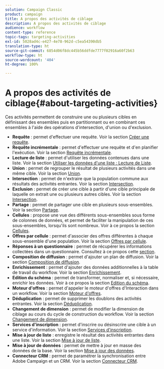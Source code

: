 ```yaml
---
solution: Campaign Classic
product: campaign
title: A propos des activités de ciblage
description: A propos des activités de ciblage
audience: workflow
content-type: reference
topic-tags: targeting-activities
exl-id: 5028ad4c-e427-4e78-962d-c5ea54390db5
translation-type: ht
source-git-commit: 6854d06f8dc445b56ddfde7777f02916a60f2b63
workflow-type: ht
source-wordcount: '404'
ht-degree: 100%

---
```


# A propos des activités de ciblage{#about-targeting-activities}

Ces activités permettent de construire une ou plusieurs cibles en définissant des ensembles puis en partitionnant ou en combinant ces ensembles à l&#39;aide des opérations d&#39;intersection, d&#39;union ou d&#39;exclusion.

* **Requête** : permet d&#39;effectuer une requête. Voir la section [Créer une requête](../../workflow/using/query.md#creating-a-query).
* **Requête incrémentale** : permet d&#39;effectuer une requête et d&#39;en planifier l&#39;exécution. Voir la section [Requête incrémentale](../../workflow/using/incremental-query.md).
* **Lecture de liste** : permet d&#39;utiliser les données contenues dans une liste. Voir la section [Utiliser les données d&#39;une liste : Lecture de Liste](../../platform/using/import-export-workflows.md#using-data-from-a-list--read-list).
* **Union** : permet de regrouper le résultat de plusieurs activités dans une même cible. Voir la section [Union](../../workflow/using/union.md).
* **Intersection** : permet de n&#39;extraire que la population commune aux résultats des activités entrantes. Voir la section [Intersection](../../workflow/using/intersection.md).
* **Exclusion** : permet de créer une cible à partir d&#39;une cible principale de laquelle on extrait une ou plusieurs autres cibles. Voir la section [Intersection](../../workflow/using/intersection.md).
* **Partage** : permet de partager une cible en plusieurs sous-ensembles. Voir la section [Partage](../../workflow/using/split.md).
* **Cellules** : propose une vue des différents sous-ensembles sous forme de colonnes de données, et permet de faciliter la manipulation de ces sous-ensembles, lorsqu&#39;ils sont nombreux. Voir à ce propos la section [Cellules](../../workflow/using/cells.md).
* **Offres par cellule** : permet d&#39;associer des offres différentes à chaque sous-ensemble d&#39;une population. Voir la section [Offres par cellule](../../workflow/using/offers-by-cell.md).
* **Réponses à un questionnaire** : permet de récupérer les informations collectées dans un questionnaire. Consultez à ce propos cette [section](../../web/using/getting-started-with-surveys.md).
* **Composition de diffusion** : permet d&#39;ajouter un plan de diffusion. Voir la section [Composition de diffusion](../../workflow/using/delivery-outline.md).
* **Enrichissement** : permet d&#39;ajouter des données additionnelles à la table de travail du workflow. Voir la section [Enrichissement](../../workflow/using/enrichment.md).
* **Edition du schéma** : permet de transformer, normaliser et, si nécessaire, enrichir les données. Voir à ce propos la section [Edition du schéma](../../workflow/using/edit-schema.md).
* **Moteur d&#39;offres** : permet d&#39;appeler le moteur d&#39;offres d&#39;Interaction dans un workflow. Voir la section [Moteur d&#39;offres](../../workflow/using/offer-engine.md).
* **Déduplication** : permet de supprimer les doublons des activités entrantes. Voir la section [Déduplication](../../workflow/using/deduplication.md).
* **Changement de dimension** : permet de modifier la dimension de ciblage au cours du cycle de construction du workflow. Voir la section [Changement de dimension](../../workflow/using/change-dimension.md).
* **Services d&#39;inscription** : permet d&#39;inscrire ou désinscrire une cible à un service d&#39;information. Voir la section [Services d&#39;inscription](../../workflow/using/subscription-services.md).
* **Mise à jour de liste** : enregistre le résultat des activités entrantes dans une liste. Voir la section [Mise à jour de liste](../../workflow/using/list-update.md).
* **Mise à jour de données** : permet de mettre à jour en masse des données de la base. Voir la section [Mise à jour des données](../../workflow/using/update-data.md).
* **Connecteur CRM** : permet de paramétrer la synchronisation entre Adobe Campaign et un CRM. Voir la section [Connecteur CRM](../../workflow/using/crm-connector.md).
